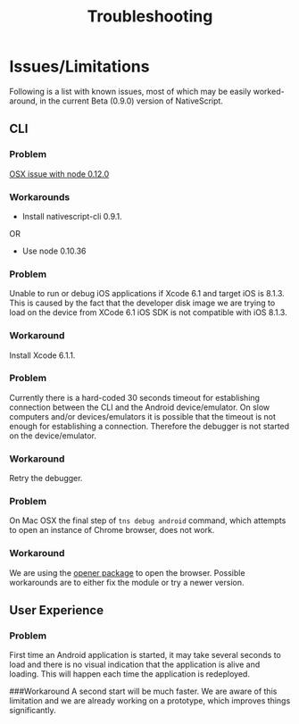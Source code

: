﻿---
nav-title: Troubleshooting
title: "Troubleshooting"
description: Troubleshooting NativeScript errors.
position: 18
---

# Issues/Limitations
Following is a list with known issues, most of which may be easily worked-around, in the current Beta (0.9.0) version of NativeScript.

## CLI

### Problem
[OSX issue with node 0.12.0](https://github.com/NativeScript/nativescript-cli/issues/268)

### Workarounds
* Install nativescript-cli 0.9.1.

OR

* Use node 0.10.36

### Problem
Unable to run or debug iOS applications if Xcode 6.1 and target iOS is 8.1.3. This is caused by the fact that the developer disk image we are trying to load on the device from XCode 6.1 iOS SDK is not compatible with iOS 8.1.3.

### Workaround
Install Xcode 6.1.1.

### Problem
Currently there is a hard-coded 30 seconds timeout for establishing connection between the CLI and the Android device/emulator. On slow computers and/or devices/emulators it is possible that the timeout is not enough for establishing a connection. Therefore the debugger is not started on the device/emulator.

### Workaround
Retry the debugger.

### Problem
On Mac OSX the final step of `tns debug android` command, which attempts to open an instance of Chrome browser, does not work.

### Workaround
We are using the [opener package](https://www.npmjs.com/package/opener) to open the browser. Possible workarounds are to either fix the module or try a newer version.

## User Experience

### Problem
First time an Android application is started, it may take several seconds to load and there is no visual indication that the application is alive and loading. This will happen each time the application is redeployed.

###Workaround
A second start will be much faster. We are aware of this limitation and we are already working on a prototype, which improves things significantly.
